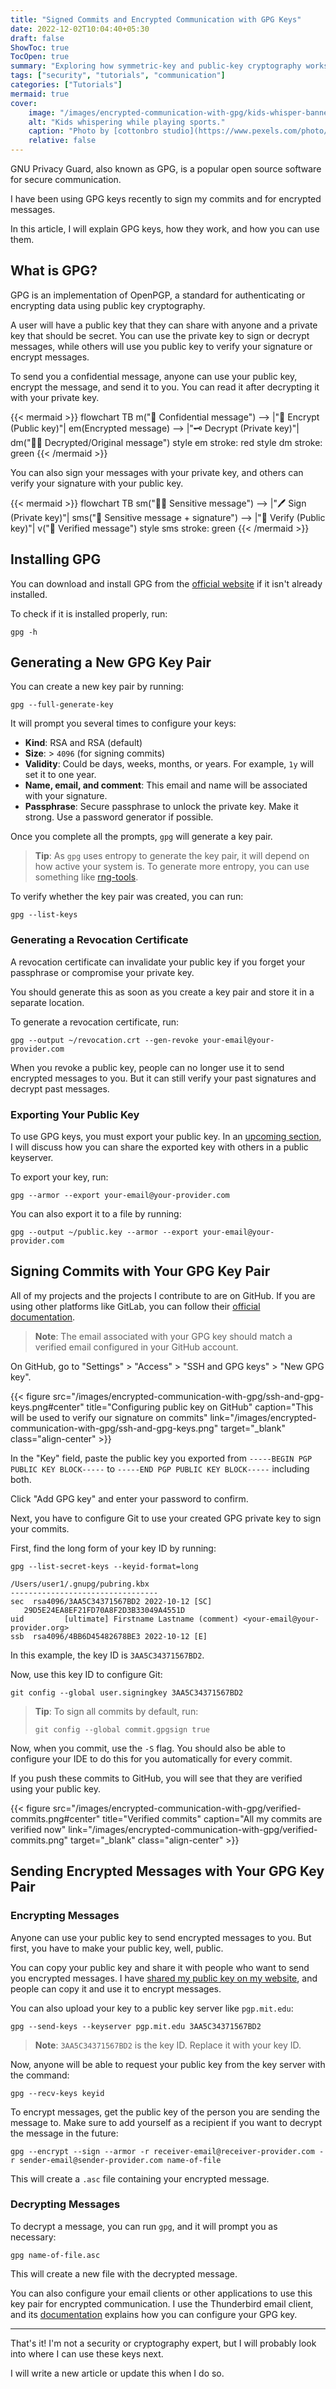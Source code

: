 ```yaml
---
title: "Signed Commits and Encrypted Communication with GPG Keys"
date: 2022-12-02T10:04:40+05:30
draft: false
ShowToc: true
TocOpen: true
summary: "Exploring how symmetric-key and public-key cryptography works by using GPG keys to sign commits and send encrypted messages."
tags: ["security", "tutorials", "communication"]
categories: ["Tutorials"]
mermaid: true
cover:
    image: "/images/encrypted-communication-with-gpg/kids-whisper-banner.jpeg"
    alt: "Kids whispering while playing sports."
    caption: "Photo by [cottonbro studio](https://www.pexels.com/photo/kids-in-active-wear-engaged-in-sports-9654720/)"
    relative: false
---
```


GNU Privacy Guard, also known as GPG, is a popular open source software for secure communication.

I have been using GPG keys recently to sign my commits and for encrypted messages.

In this article, I will explain GPG keys, how they work, and how you can use them.

## What is GPG?

GPG is an implementation of OpenPGP, a standard for authenticating or encrypting data using public key cryptography.

A user will have a public key that they can share with anyone and a private key that should be secret. You can use the private key to sign or decrypt messages, while others will use you public key to verify your signature or encrypt messages.

To send you a confidential message, anyone can use your public key, encrypt the message, and send it to you. You can read it after decrypting it with your private key.

{{< mermaid >}}
flowchart TB
m("👥 Confidential message") --> |"🔐 Encrypt (Public key)"| em(Encrypted message) --> |"🗝️ Decrypt (Private key)"| dm("👨🏽 Decrypted/Original message")
style em stroke: red
style dm stroke: green
{{< /mermaid >}}

You can also sign your messages with your private key, and others can verify your signature with your public key.

{{< mermaid >}}
flowchart TB
sm("👨🏽 Sensitive message") --> |"🖊️ Sign (Private key)"| sms("🔏 Sensitive message + signature") --> |"👥 Verify (Public key)"| v("👥 Verified message")
style sms stroke: green
{{< /mermaid >}}

## Installing GPG

You can download and install GPG from the [official website](https://www.gnupg.org/download/) if it isn't already installed.

To check if it is installed properly, run:

```shell
gpg -h
```

## Generating a New GPG Key Pair

You can create a new key pair by running:

```shell
gpg --full-generate-key
```

It will prompt you several times to configure your keys:

* **Kind**: RSA and RSA (default)
* **Size**: > `4096` (for signing commits)
* **Validity**: Could be days, weeks, months, or years. For example, `1y` will set it to one year.
* **Name, email, and comment**: This email and name will be associated with your signature.
* **Passphrase**: Secure passphrase to unlock the private key. Make it strong. Use a password generator if possible.

Once you complete all the prompts, `gpg` will generate a key pair.

> **Tip**: As `gpg` uses entropy to generate the key pair, it will depend on how active your system is. To generate more entropy, you can use something like [rng-tools](https://www.devmanuals.net/install/ubuntu/ubuntu-12-04-lts-precise-pangolin/install-rng-tools.html).

To verify whether the key pair was created, you can run:

```shell
gpg --list-keys
```

### Generating a Revocation Certificate

A revocation certificate can invalidate your public key if you forget your passphrase or compromise your private key.

You should generate this as soon as you create a key pair and store it in a separate location.

To generate a revocation certificate, run:

```shell
gpg --output ~/revocation.crt --gen-revoke your-email@your-provider.com
```

When you revoke a public key, people can no longer use it to send encrypted messages to you. But it can still verify your past signatures and decrypt past messages.

### Exporting Your Public Key

To use GPG keys, you must export your public key. In an [upcoming section](#encrypting-messages), I will discuss how you can share the exported key with others in a public keyserver.

To export your key, run:

```shell
gpg --armor --export your-email@your-provider.com
```

You can also export it to a file by running:

```shell
gpg --output ~/public.key --armor --export your-email@your-provider.com
```

## Signing Commits with Your GPG Key Pair

All of my projects and the projects I contribute to are on GitHub. If you are using other platforms like GitLab, you can follow their [official documentation](https://docs.gitlab.com/ee/user/project/repository/gpg_signed_commits/#add-a-gpg-key-to-your-account).

> **Note**: The email associated with your GPG key should match a verified email configured in your GitHub account.

On GitHub, go to "Settings" > "Access" > "SSH and GPG keys" > "New GPG key".

{{< figure src="/images/encrypted-communication-with-gpg/ssh-and-gpg-keys.png#center" title="Configuring public key on GitHub" caption="This will be used to verify our signature on commits" link="/images/encrypted-communication-with-gpg/ssh-and-gpg-keys.png" target="_blank" class="align-center" >}}

In the "Key" field, paste the public key you exported from `-----BEGIN PGP PUBLIC KEY BLOCK-----` to `-----END PGP PUBLIC KEY BLOCK-----` including both.

Click "Add GPG key" and enter your password to confirm.

Next, you have to configure Git to use your created GPG private key to sign your commits.

First, find the long form of your key ID by running:

```shell
gpg --list-secret-keys --keyid-format=long
```

```text {title="output"}
/Users/user1/.gnupg/pubring.kbx
---------------------------------
sec  rsa4096/3AA5C34371567BD2 2022-10-12 [SC]
   29D5E24EA8EF21FD70A8F2D3B33049A4551D
uid         [ultimate] Firstname Lastname (comment) <your-email@your-provider.org>
ssb  rsa4096/4BB6D45482678BE3 2022-10-12 [E]
```

In this example, the key ID is `3AA5C34371567BD2`.

Now, use this key ID to configure Git:

```shell
git config --global user.signingkey 3AA5C34371567BD2
```

> **Tip**: To sign all commits by default, run:
> ```shell
> git config --global commit.gpgsign true
> ```

Now, when you commit, use the `-S` flag. You should also be able to configure your IDE to do this for you automatically for every commit.

If you push these commits to GitHub, you will see that they are verified using your public key.

{{< figure src="/images/encrypted-communication-with-gpg/verified-commits.png#center" title="Verified commits" caption="All my commits are verified now" link="/images/encrypted-communication-with-gpg/verified-commits.png" target="_blank" class="align-center" >}}

## Sending Encrypted Messages with Your GPG Key Pair

### Encrypting Messages

Anyone can use your public key to send encrypted messages to you. But first, you have to make your public key, well, public.

You can copy your public key and share it with people who want to send you encrypted messages. I have [shared my public key on my website](/about/#gpg-key), and people can copy it and use it to encrypt messages.

You can also upload your key to a public key server like `pgp.mit.edu`:

```shell
gpg --send-keys --keyserver pgp.mit.edu 3AA5C34371567BD2
```

> **Note**: `3AA5C34371567BD2` is the key ID. Replace it with your key ID.

Now, anyone will be able to request your public key from the key server with the command:

```shell
gpg --recv-keys keyid
```

To encrypt messages, get the public key of the person you are sending the message to. Make sure to add yourself as a recipient if you want to decrypt the message in the future:

```shell
gpg --encrypt --sign --armor -r receiver-email@receiver-provider.com -r sender-email@sender-provider.com name-of-file
```

This will create a `.asc` file containing your encrypted message.

### Decrypting Messages

To decrypt a message, you can run `gpg`, and it will prompt you as necessary:

```shell
gpg name-of-file.asc
```

This will create a new file with the decrypted message.

You can also configure your email clients or other applications to use this key pair for encrypted communication. I use the Thunderbird email client, and its [documentation](https://support.mozilla.org/en-US/kb/openpgp-thunderbird-howto-and-faq#:~:text=To%20use%20OpenPGP%20functionality%20in,copy%20of%20your%20existing%20key.) explains how you can configure your GPG key.

---

That's it! I'm not a security or cryptography expert, but I will probably look into where I can use these keys next.

I will write a new article or update this when I do so.
